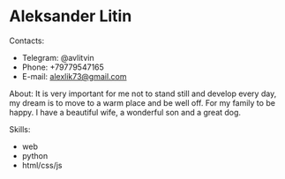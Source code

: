 # Aleksander Litin
Contacts:
* Telegram: @avlitvin
* Phone: +79779547165
* E-mail: alexlik73@gmail.com

About:
It is very important for me not to stand still and develop every day, my dream is to move to a warm place and be well off. For my family to be happy. I have a beautiful wife, a wonderful son and a great dog.

Skills:
* web
* python
* html/css/js


